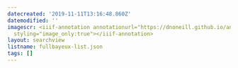 ```yaml
---
datecreated: '2019-11-11T13:16:48.860Z'
datemodified: ''
imagescr: <iiif-annotation annotationurl="https://dnoneill.github.io/annotate/annotations/8569d1d8-0485-11ea-bd03-06fa7b83819c.json"
  styling="image_only:true"></iiif-annotation>
layout: searchview
listname: fullbayeux-list.json
tags: []
---
```

